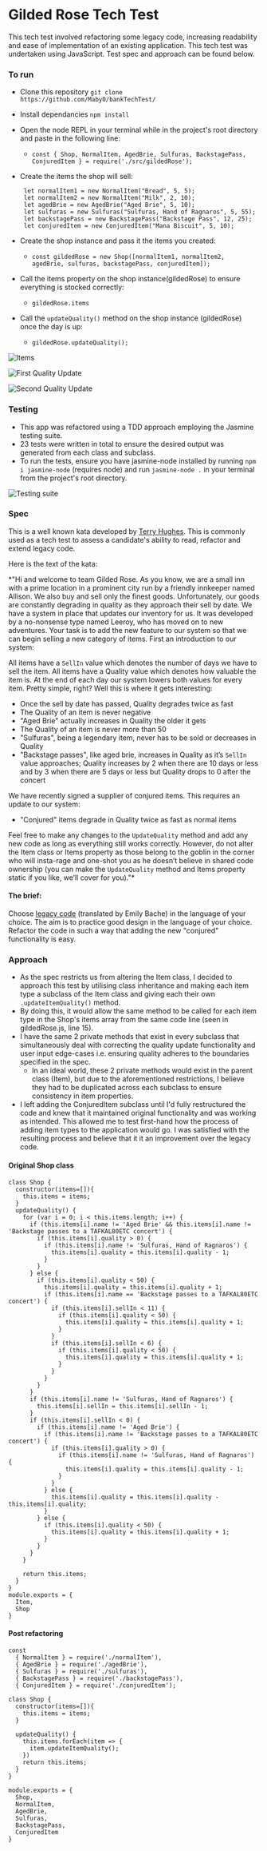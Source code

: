 # Gilded Rose Tech Test

This tech test involved refactoring some legacy code, increasing readability and ease of implementation of an existing application. This tech test was undertaken using JavaScript. Test spec and approach can be found below.

### To run

* Clone this repository `git clone https://github.com/Maby0/bankTechTest/`

* Install dependancies `npm install`

* Open the node REPL in your terminal while in the project's root directory and paste in the following line:
  * `const { Shop, NormalItem, AgedBrie, Sulfuras, BackstagePass, ConjuredItem } = require('./src/gildedRose');`
  
* Create the items the shop will sell:
  ```
   let normalItem1 = new NormalItem("Bread", 5, 5);
   let normalItem2 = new NormalItem("Milk", 2, 10);
   let agedBrie = new AgedBrie("Aged Brie", 5, 10);
   let sulfuras = new Sulfuras("Sulfuras, Hand of Ragnaros", 5, 55);
   let backstagePass = new BackstagePass("Backstage Pass", 12, 25);
   let conjuredItem = new ConjuredItem("Mana Biscuit", 5, 10);
  ```
* Create the shop instance and pass it the items you created:
  * `const gildedRose = new Shop([normalItem1, normalItem2, agedBrie, sulfuras, backstagePass, conjuredItem]);`
  
* Call the items property on the shop instance(gildedRose) to ensure everything is stocked correctly:
  * `gildedRose.items`
  
* Call the `updateQuality()` method on the shop instance (gildedRose) once the day is up:
  * `gildedRose.updateQuality();`

![Items](/images/gildedRoseItems.png)

![First Quality Update](/images/updateQuality1.png)

![Second Quality Update](/images/updateQuality2.png)

### Testing

* This app was refactored using a TDD approach employing the Jasmine testing suite.
* 23 tests were written in total to ensure the desired output was generated from each class and subclass.
* To run the tests, ensure you have jasmine-node installed by running `npm i jasmine-node` (requires node) and run `jasmine-node .` in your terminal from the project's root directory.

![Testing suite](/images/testingSuite.png)

### Spec

This is a well known kata developed by [Terry Hughes](http://iamnotmyself.com/2011/02/13/refactor-this-the-gilded-rose-kata/). This is commonly used as a tech test to assess a candidate's ability to read, refactor and extend legacy code.

Here is the text of the kata:

*"Hi and welcome to team Gilded Rose. As you know, we are a small inn with a prime location in a prominent city run by a friendly innkeeper named Allison. We also buy and sell only the finest goods. Unfortunately, our goods are constantly degrading in quality as they approach their sell by date. We have a system in place that updates our inventory for us. It was developed by a no-nonsense type named Leeroy, who has moved on to new adventures. Your task is to add the new feature to our system so that we can begin selling a new category of items. First an introduction to our system:

All items have a `SellIn` value which denotes the number of days we have to sell the item. All items have a Quality value which denotes how valuable the item is. At the end of each day our system lowers both values for every item. Pretty simple, right? Well this is where it gets interesting:

- Once the sell by date has passed, Quality degrades twice as fast
- The Quality of an item is never negative
- "Aged Brie" actually increases in Quality the older it gets
- The Quality of an item is never more than 50
- "Sulfuras", being a legendary item, never has to be sold or decreases in Quality
- "Backstage passes", like aged brie, increases in Quality as it’s `SellIn` value approaches; Quality increases by 2 when there are 10 days or less and by 3 when there are 5 days or less but Quality drops to 0 after the concert

We have recently signed a supplier of conjured items. This requires an update to our system:

* "Conjured" items degrade in Quality twice as fast as normal items

Feel free to make any changes to the `UpdateQuality` method and add any new code as long as everything still works correctly. However, do not alter the Item class or Items property as those belong to the goblin in the corner who will insta-rage and one-shot you as he doesn’t believe in shared code ownership (you can make the `UpdateQuality` method and Items property static if you like, we’ll cover for you)."*

#### The brief:

Choose [legacy code](https://github.com/emilybache/GildedRose-Refactoring-Kata) (translated by Emily Bache) in the language of your choice. The aim is to practice good design in the language of your choice. Refactor the code in such a way that adding the new "conjured" functionality is easy.

### Approach

* As the spec restricts us from altering the Item class, I decided to approach this test by utilising class inheritance and making each item type a subclass of the Item class and giving each their own `.updateItemQuality()` method. 
* By doing this, it would allow the same method to be called for each item type in the Shop's items array from the same code line (seen in gildedRose.js, line 15).
* I have the same 2 private methods that exist in every subclass that simultaneously deal with correcting the quality update functionality and user input edge-cases i.e. ensuring quality adheres to the boundaries specified in the spec.
  * In an ideal world, these 2 private methods would exist in the parent class (Item), but due to the aforementioned restrictions, I believe they had to be duplicated across each subclass to ensure consistency in item properties.
* I left adding the ConjuredItem subclass until I'd fully restructured the code and knew that it maintained original functionality and was working as intended. This allowed me to test first-hand how the process of adding item types to the application would go. I was satisfied with the resulting process and believe that it it an improvement over the legacy code.

#### Original Shop class
```
class Shop {
  constructor(items=[]){
    this.items = items;
  }
  updateQuality() {
    for (var i = 0; i < this.items.length; i++) {
      if (this.items[i].name != 'Aged Brie' && this.items[i].name != 'Backstage passes to a TAFKAL80ETC concert') {
        if (this.items[i].quality > 0) {
          if (this.items[i].name != 'Sulfuras, Hand of Ragnaros') {
            this.items[i].quality = this.items[i].quality - 1;
          }
        }
      } else {
        if (this.items[i].quality < 50) {
          this.items[i].quality = this.items[i].quality + 1;
          if (this.items[i].name == 'Backstage passes to a TAFKAL80ETC concert') {
            if (this.items[i].sellIn < 11) {
              if (this.items[i].quality < 50) {
                this.items[i].quality = this.items[i].quality + 1;
              }
            }
            if (this.items[i].sellIn < 6) {
              if (this.items[i].quality < 50) {
                this.items[i].quality = this.items[i].quality + 1;
              }
            }
          }
        }
      }
      if (this.items[i].name != 'Sulfuras, Hand of Ragnaros') {
        this.items[i].sellIn = this.items[i].sellIn - 1;
      }
      if (this.items[i].sellIn < 0) {
        if (this.items[i].name != 'Aged Brie') {
          if (this.items[i].name != 'Backstage passes to a TAFKAL80ETC concert') {
            if (this.items[i].quality > 0) {
              if (this.items[i].name != 'Sulfuras, Hand of Ragnaros') {
                this.items[i].quality = this.items[i].quality - 1;
              }
            }
          } else {
            this.items[i].quality = this.items[i].quality - this.items[i].quality;
          }
        } else {
          if (this.items[i].quality < 50) {
            this.items[i].quality = this.items[i].quality + 1;
          }
        }
      }
    }

    return this.items;
  }
}
module.exports = {
  Item,
  Shop
}
```

#### Post refactoring
```
const
  { NormalItem } = require('./normalItem'),
  { AgedBrie } = require('./agedBrie'),
  { Sulfuras } = require('./sulfuras'),
  { BackstagePass } = require('./backstagePass'),
  { ConjuredItem } = require('./conjuredItem');

class Shop {
  constructor(items=[]){
    this.items = items;
  }

  updateQuality() {
    this.items.forEach(item => {
      item.updateItemQuality();
    })
    return this.items;
  }
}

module.exports = {
  Shop,
  NormalItem,
  AgedBrie,
  Sulfuras,
  BackstagePass,
  ConjuredItem
}
```
